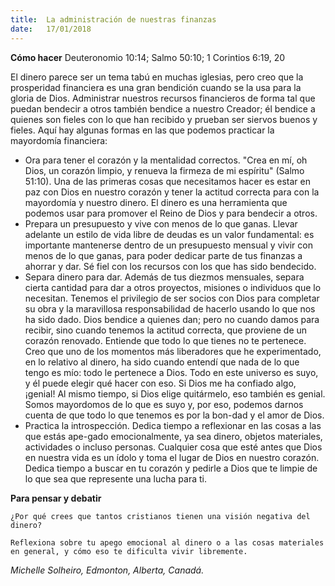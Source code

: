 ```yaml
---
title:  La administración de nuestras finanzas
date:   17/01/2018
---
```


**Cómo hacer** Deuteronomio 10:14; Salmo 50:10; 1 Corintios 6:19, 20

El dinero parece ser un tema tabú en muchas iglesias, pero creo que la prosperidad financiera es una gran bendición cuando se la usa para la gloria de Dios. Administrar nuestros recursos financieros de forma tal que puedan bendecir a otros también bendice a nuestro Creador; él bendice a quienes son fieles con lo que han recibido y prueban ser siervos buenos y fieles. Aquí hay algunas formas en las que podemos practicar la mayordomía financiera: 

- Ora para tener el corazón y la mentalidad correctos. "Crea en mí, oh Dios, un corazón limpio, y renueva la firmeza de mi espíritu" (Salmo 51:10). Una de las primeras cosas que necesitamos hacer es estar en paz con Dios en nuestro corazón y tener la actitud correcta para con la mayordomía y nuestro dinero. El dinero es una herramienta que podemos usar para promover el Reino de Dios y para bendecir a otros. 
- Prepara un presupuesto y vive con menos de lo que ganas. Llevar adelante un estilo de vida libre de deudas es un valor fundamental: es importante mantenerse dentro de un presupuesto mensual y vivir con menos de lo que ganas, para poder dedicar parte de tus finanzas a ahorrar y dar. Sé fiel con los recursos con los que has sido bendecido. 
- Separa dinero para dar. Además de tus diezmos mensuales, separa cierta cantidad para dar a otros proyectos, misiones o individuos que lo necesitan. Tenemos el privilegio de ser socios con Dios para completar su obra y la maravillosa responsabilidad de hacerlo usando lo que nos ha sido dado. Dios bendice a quienes dan; pero no cuando damos para recibir, sino cuando tenemos la actitud correcta, que proviene de un corazón renovado. Entiende que todo lo que tienes no te pertenece. Creo que uno de los momentos más liberadores que he experimentado, en lo relativo al dinero, ha sido cuando entendí que nada de lo que tengo es mío: todo le pertenece a Dios. Todo en este universo es suyo, y él puede elegir qué hacer con eso. Si Dios me ha confiado algo, ¡genial! Al mismo tiempo, si Dios elige quitármelo, eso también es genial. Somos mayordomos de lo que es suyo y, por eso, podemos darnos cuenta de que todo lo que tenemos es por la bon-dad y el amor de Dios. 
- Practica la introspección. Dedica tiempo a reflexionar en las cosas a las que estás ape-gado emocionalmente, ya sea dinero, objetos materiales, actividades o incluso personas. Cualquier cosa que esté antes que Dios en nuestra vida es un ídolo y toma el lugar de Dios en nuestro corazón. Dedica tiempo a buscar en tu corazón y pedirle a Dios que te limpie de lo que sea que represente una lucha para ti. 

**Para pensar y debatir** 

`¿Por qué crees que tantos cristianos tienen una visión negativa del dinero?` 

`Reflexiona sobre tu apego emocional al dinero o a las cosas materiales en general, y cómo eso te dificulta vivir libremente.` 

_Michelle Solheiro, Edmonton, Alberta, Canadá._